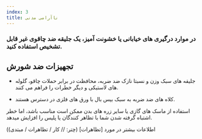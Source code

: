 ```yaml
---
index: 3
title: ناآرامی مدنی
---
```

### در موارد درگیری های خیابانی یا خشونت آمیز، یک جلیقه ضد چاقوی غیر قابل تشخیص استفاده کنید.

## تجهیزات ضد شورش

*   جلیقه های سبک وزن و نسبتا نازک ضد ضربه، محافظت در برابر حملات چاقو، گلوله های لاستیکی و دیگر خطرات را فراهم می کنند.

*   کلاه های ضد ضربه به سبک بیس بال با ورق های فلزی در دسترس هستند.

استفاده از ماسک های گازی یا سایر زره های بدن ممکن است مناسب باشد، اما خطر اشتباه گرفته شدن شما با تظاهر کنندگان یا پلیس را افزایش میدهد.

(اطلاعات بیشتر در مورد [تظاهرات] (چتر: // کار / تظاهرات / مبتدی)